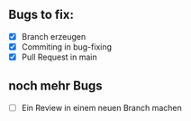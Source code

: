## Bugs to fix:

- [x] Branch erzeugen
- [x] Commiting in bug-fixing
- [x] Pull Request in main

## noch mehr Bugs

- [ ] Ein Review in einem neuen Branch machen
